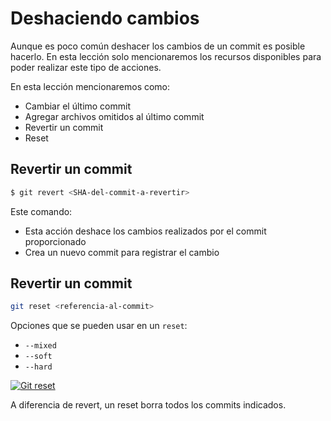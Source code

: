 # Deshaciendo cambios

Aunque es poco común deshacer los cambios de un commit es posible hacerlo. En esta lección solo mencionaremos los recursos disponibles para poder realizar este tipo de acciones.

En esta lección mencionaremos como:

 -  Cambiar el último commit
 - Agregar archivos omitidos al último commit
 - Revertir un commit
 - Reset


## Revertir un commit

```bash
$ git revert <SHA-del-commit-a-revertir>
```

Este comando:
 - Esta acción deshace los cambios realizados por el commit proporcionado
 - Crea un nuevo commit para registrar el cambio

## Revertir un commit

```bash
git reset <referencia-al-commit>
```

Opciones que se pueden usar en un `reset`:
-   `--mixed`
-   `--soft`
-   `--hard`

[![Git reset](http://img.youtube.com/vi/UN7ki2G2yKc/0.jpg)](http://www.youtube.com/watch?v=UN7ki2G2yKc "Git reset")

A diferencia de revert, un reset borra todos los commits indicados.


<!--stackedit_data:
eyJoaXN0b3J5IjpbMTY2MzYwMzU5NSwtOTE4MTgwODk0LC0xNj
E4NDg2NDM3LDMyMjkwOTkxMV19
-->